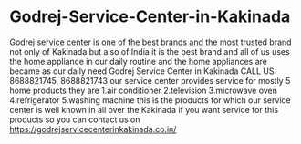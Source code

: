 # Godrej-Service-Center-in-Kakinada
 Godrej service center is one of the best brands and the most trusted brand not only of Kakinada but also of India it is the best brand and all of us uses the home appliance in our daily routine and the home appliances are became as our daily need Godrej Service Center in Kakinada  CALL US: 8688821745, 8688821743   our service center provides service for mostly 5 home products they are 1.air conditioner 2.television 3.microwave oven 4.refrigerator 5.washing machine this is the products for which our service center is well known in all over the Kakinada if you want service for this products so you can contact us on  https://godrejservicecenterinkakinada.co.in/
